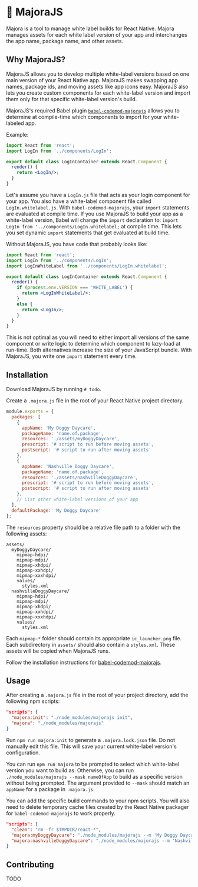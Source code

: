 # 🌝  MajoraJS

Majora is a tool to manage white label builds for React Native. Majora manages assets for each white label version of your app and interchanges the app name, package name, and other assets.

## Why MajoraJS?

MajoraJS allows you to develop multiple white-label versions based on one main version of your React Native app. MajoraJS makes swapping app names, package ids, and moving assets like app icons easy. MajoraJS also lets you create custom components for each white-label version and import them only for that specific white-label version's build.

MajoraJS's required Babel plugin [`babel-codemod-majorajs`](https://github.com/SperaHealth/babel-codemod-majorajs) allows you to determine at compile-time which components to import for your white-labeled app.

Example:

```jsx
import React from 'react';
import LogIn from '../components/LogIn';

export default class LogInContainer extends React.Component {
  render() {
    return <LogIn/>;
  }
}
```

Let's assume you have a `LogIn.js` file that acts as your login component for your app. You also have a white-label component file called `LogIn.whitelabel.js`. With `babel-codemod-majorajs`, your `import` statements are evaluated at compile time. If you use MajoraJS to build your app as a white-label version, Babel will change the `import` declaration to: `import LogIn from '../components/LogIn.whitelabel;` at compile time. This lets you set dynamic `import` statements that get evaluated at build time.

Without MajoraJS, you have code that probably looks like:

```jsx
import React from 'react';
import LogIn from '../components/LogIn';
import LogInWhiteLabel from '../components/LogIn.whitelabel';

export default class LogInContainer extends React.Component {
  render() {
    if (process.env.VERSION === 'WHITE_LABEL') {
      return <LogInWhiteLabel/>;
    }
    else {
      return <LogIn/>;
    }
  }
}
```

This is not optimal as you will need to either import all versions of the same component or write logic to determine which component to lazy-load at run-time. Both alternatives increase the size of your JavaScript bundle. With MajoraJS, you write one `import` statement every time.

## Installation

Download MajoraJS by running `# todo`.

Create a `.majora.js` file in the root of your React Native project directory.

```js
module.exports = {
  packages: [
    {
      appName: 'My Doggy Daycare',
      packageName: 'name.of.package',
      resources: './assets/myDoggyDaycare',
      prescript: '# script to run before moving assets',
      postscript: '# script to run after moving assets'
    },
    {
      appName: 'Nashville Doggy Daycare',
      packageName: 'name.of.package',
      resources: './assets/nashvilleDoggyDaycare',
      prescript: '# script to run before moving assets',
      postscript: '# script to run after moving assets'
    },
    // List other white-label versions of your app
  ],
  defaultPackage: 'My Doggy Daycare'
};
```

The `resources` property should be a relative file path to a folder with the following assets:

```
assets/
  myDoggyDaycare/
    mipmap-hdpi/
    mipmap-mdpi/
    mipmap-xhdpi/
    mipmap-xxhdpi/
    mipmap-xxxhdpi/
    values/
      styles.xml
  nashvilleDoggyDaycare/
    mipmap-hdpi/
    mipmap-mdpi/
    mipmap-xhdpi/
    mipmap-xxhdpi/
    mipmap-xxxhdpi/
    values/
      styles.xml
```

Each `mipmap-*` folder should contain its appropriate `ic_launcher.png` file. Each subdirectory in `assets/` should also contain a `styles.xml`. These assets will be copied when MajoraJS runs.

Follow the installation instructions for [babel-codemod-majorajs](https://github.com/SperaHealth/babel-codemod-majorajs).

## Usage

After creating a `.majora.js` file in the root of your project directory, add the following npm scripts:

```json
"scripts": {
  "majora:init": "./node_modules/majorajs init",
  "majora": "./node_modules/majorajs"
}
```

Run `npm run majora:init` to generate a `.majora.lock.json` file. Do not manually edit this file. This will save your current white-label version's configuration.

You can run `npm run majora` to be prompted to select which white-label version you want to build as. Otherwise, you can run `./node_modules/majorajs --mask nameOfApp` to build as a specific version without being prompted. The argument provided to `--mask` should match an `appName` for a package in `.majora.js`.

You can add the specific build commands to your npm scripts. You will also need to delete temporary cache files created by the React Native packager for `babel-codemod-majorajs` to work properly.

```json
"scripts": {
  "clean": "rm -fr $TMPDIR/react-*",
  "majora:myDoggyDaycare": "./node_modules/majorajs --m 'My Doggy Daycare' | npm run clean",
  "majora:nashvilleDoggyDaycare": "./node_modules/majorajs --m 'Nashville Doggy Daycare' | npm run clean"
}
```

## Contributing

TODO